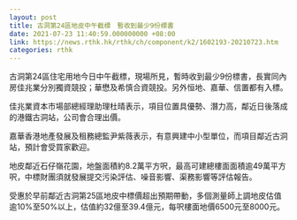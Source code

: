 ```yaml
---
layout: post
title: 古洞第24區地皮中午截標　暫收到最少9份標書
date: 2021-07-23 11:40:59.000000000 +08:00
link: https://news.rthk.hk/rthk/ch/component/k2/1602193-20210723.htm
categories: rthk
---
```


古洞第24區住宅用地今日中午截標，現場所見，暫時收到最少9份標書，長實同內房佳兆業分別獨資競投；華懋及希慎合資競投。另外恒地、嘉華、信置都有入標。

佳兆業資本市場部總經理助理杜晴表示，項目位置具優勢、潛力高，鄰近日後落成的港鐵古洞站，公司會合理出價。

嘉華香港地產發展及租務總監尹紫薇表示，有意興建中小型單位，而項目鄰近古洞站，預計會受買家歡迎。

地皮鄰近石仔嶺花園，地盤面積約8.2萬平方呎，最高可建總樓面面積逾49萬平方呎，中標財團須就發展提交污染評估、噪音影響、渠務影響等評估報告。

受惠於早前鄰近古洞第25區地皮中標價超出預期帶動，多個測量師上調地皮估值逾10%至50%以上，估值約32億至39.4億元，每呎樓面地價6500元至8000元。
